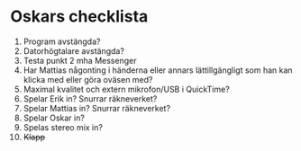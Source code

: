 # Oskars checklista

1. Program avstängda?
2. Datorhögtalare avstängda?
3. Testa punkt 2 mha Messenger
4. Har Mattias någonting i händerna eller annars lättillgängligt som han kan klicka med eller göra oväsen med?
5. Maximal kvalitet och extern mikrofon/USB i QuickTime?
6. Spelar Erik in? Snurrar räkneverket?
7. Spelar Mattias in? Snurrar räkneverket?
8. Spelar Oskar in?
9. Spelas stereo mix in?
10. ~~Klapp~~
